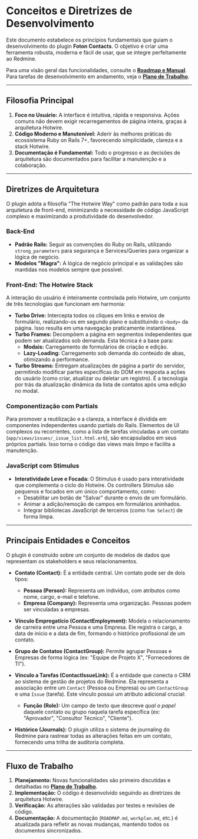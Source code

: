 # Conceitos e Diretrizes de Desenvolvimento

Este documento estabelece os princípios fundamentais que guiam o desenvolvimento do plugin **Foton Contacts**. O objetivo é criar uma ferramenta robusta, moderna e fácil de usar, que se integre perfeitamente ao Redmine.

Para uma visão geral das funcionalidades, consulte o **[Roadmap e Manual](ROADMAP.md)**. Para tarefas de desenvolvimento em andamento, veja o **[Plano de Trabalho](workplan.md)**.

---

##  Filosofia Principal

1.  **Foco no Usuário:** A interface é intuitiva, rápida e responsiva. Ações comuns não devem exigir recarregamentos de página inteira, graças à arquitetura Hotwire.
2.  **Código Moderno e Manutenível:** Aderir às melhores práticas do ecossistema Ruby on Rails 7+, favorecendo simplicidade, clareza e a stack Hotwire.
3.  **Documentação é Fundamental:** Todo o progresso e as decisões de arquitetura são documentados para facilitar a manutenção e a colaboração.

---

## Diretrizes de Arquitetura

O plugin adota a filosofia "The Hotwire Way" como padrão para toda a sua arquitetura de front-end, minimizando a necessidade de código JavaScript complexo e maximizando a produtividade do desenvolvedor.

### Back-End
- **Padrão Rails:** Seguir as convenções do Ruby on Rails, utilizando `strong_parameters` para segurança e Services/Queries para organizar a lógica de negócio.
- **Modelos "Magra":** A lógica de negócio principal e as validações são mantidas nos modelos sempre que possível.

### Front-End: The Hotwire Stack

A interação do usuário é inteiramente controlada pelo Hotwire, um conjunto de três tecnologias que funcionam em harmonia:

- **Turbo Drive:** Intercepta todos os cliques em links e envios de formulário, realizando-os em segundo plano e substituindo o `<body>` da página. Isso resulta em uma navegação praticamente instantânea.
- **Turbo Frames:** Decompõem a página em segmentos independentes que podem ser atualizados sob demanda. Esta técnica é a base para:
    - **Modais:** Carregamento de formulários de criação e edição.
    - **Lazy-Loading:** Carregamento sob demanda do conteúdo de abas, otimizando a performance.
- **Turbo Streams:** Entregam atualizações de página a partir do servidor, permitindo modificar partes específicas do DOM em resposta a ações do usuário (como criar, atualizar ou deletar um registro). É a tecnologia por trás da atualização dinâmica da lista de contatos após uma edição no modal.

### Componentização com Partials

Para promover a reutilização e a clareza, a interface é dividida em componentes independentes usando partials do Rails. Elementos de UI complexos ou recorrentes, como a lista de tarefas vinculadas a um contato (`app/views/issues/_issue_list.html.erb`), são encapsulados em seus próprios partials. Isso torna o código das views mais limpo e facilita a manutenção.

### JavaScript com Stimulus

- **Interatividade Leve e Focada:** O Stimulus é usado para interatividade que complementa o ciclo do Hotwire. Os controllers Stimulus são pequenos e focados em um único comportamento, como:
    - Desabilitar um botão de "Salvar" durante o envio de um formulário.
    - Animar a adição/remoção de campos em formulários aninhados.
    - Integrar bibliotecas JavaScript de terceiros (como `Tom Select`) de forma limpa.

---

## Principais Entidades e Conceitos

O plugin é construído sobre um conjunto de modelos de dados que representam os stakeholders e seus relacionamentos.

- **Contato (Contact):** É a entidade central. Um contato pode ser de dois tipos:
  - **Pessoa (Person):** Representa um indivíduo, com atributos como nome, cargo, e-mail e telefone.
  - **Empresa (Company):** Representa uma organização. Pessoas podem ser vinculadas a empresas.

- **Vínculo Empregatício (ContactEmployment):** Modela o relacionamento de carreira entre uma Pessoa e uma Empresa. Ele registra o cargo, a data de início e a data de fim, formando o histórico profissional de um contato.

- **Grupo de Contatos (ContactGroup):** Permite agrupar Pessoas e Empresas de forma lógica (ex: "Equipe de Projeto X", "Fornecedores de TI").

- **Vínculo a Tarefas (ContactIssueLink):** É a entidade que conecta o CRM ao sistema de gestão de projetos do Redmine. Ela representa a associação entre um `Contact` (Pessoa ou Empresa) ou um `ContactGroup` e uma `Issue` (tarefa). Este vínculo possui um atributo adicional crucial:
  - **Função (Role):** Um campo de texto que descreve *qual o papel* daquele contato ou grupo naquela tarefa específica (ex: "Aprovador", "Consultor Técnico", "Cliente").

- **Histórico (Journals):** O plugin utiliza o sistema de journaling do Redmine para rastrear todas as alterações feitas em um contato, fornecendo uma trilha de auditoria completa.

---

## Fluxo de Trabalho

1.  **Planejamento:** Novas funcionalidades são primeiro discutidas e detalhadas no **[Plano de Trabalho](workplan.md)**.
2.  **Implementação:** O código é desenvolvido seguindo as diretrizes de arquitetura Hotwire.
3.  **Verificação:** As alterações são validadas por testes e revisões de código.
4.  **Documentação:** A documentação (`ROADMAP.md`, `workplan.md`, etc.) é atualizada para refletir as novas mudanças, mantendo todos os documentos sincronizados.